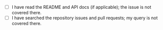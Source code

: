 - [ ] I have read the README and API docs (if applicable); the issue is not covered there.
- [ ] I have searched the repository issues and pull requests; my query is not covered there.
